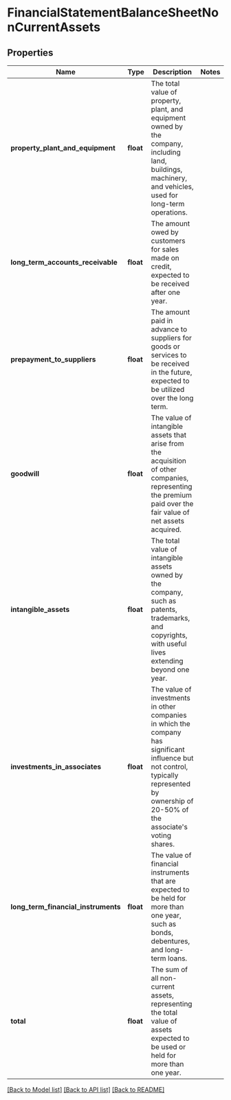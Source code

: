 # FinancialStatementBalanceSheetNonCurrentAssets

## Properties
Name | Type | Description | Notes
------------ | ------------- | ------------- | -------------
**property_plant_and_equipment** | **float** | The total value of property, plant, and equipment owned by the company, including land, buildings, machinery, and vehicles, used for long-term operations. | 
**long_term_accounts_receivable** | **float** | The amount owed by customers for sales made on credit, expected to be received after one year. | 
**prepayment_to_suppliers** | **float** | The amount paid in advance to suppliers for goods or services to be received in the future, expected to be utilized over the long term. | 
**goodwill** | **float** | The value of intangible assets that arise from the acquisition of other companies, representing the premium paid over the fair value of net assets acquired. | 
**intangible_assets** | **float** | The total value of intangible assets owned by the company, such as patents, trademarks, and copyrights, with useful lives extending beyond one year. | 
**investments_in_associates** | **float** | The value of investments in other companies in which the company has significant influence but not control, typically represented by ownership of 20-50% of the associate&#x27;s voting shares. | 
**long_term_financial_instruments** | **float** | The value of financial instruments that are expected to be held for more than one year, such as bonds, debentures, and long-term loans. | 
**total** | **float** | The sum of all non-current assets, representing the total value of assets expected to be used or held for more than one year. | 

[[Back to Model list]](../../README.md#documentation-for-models) [[Back to API list]](../../README.md#documentation-for-api-endpoints) [[Back to README]](../../README.md)

